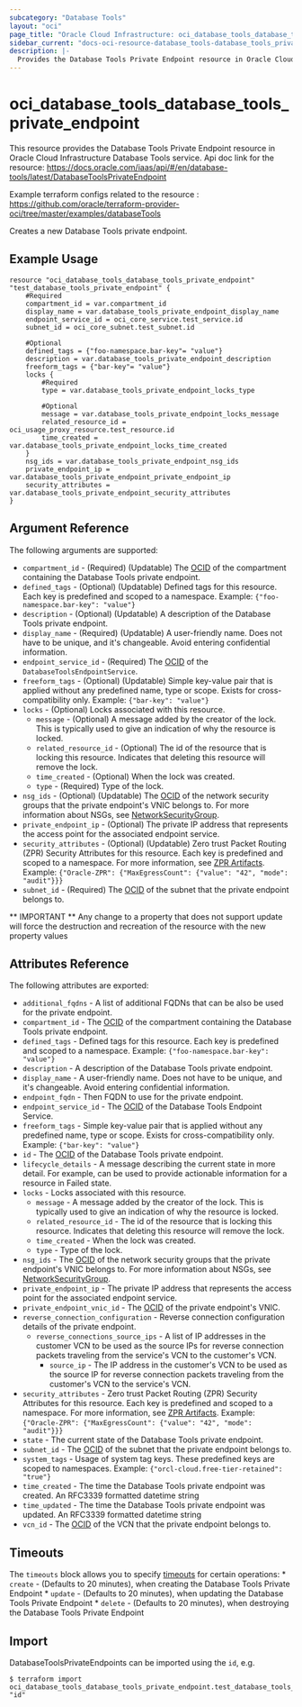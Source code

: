 ```yaml
---
subcategory: "Database Tools"
layout: "oci"
page_title: "Oracle Cloud Infrastructure: oci_database_tools_database_tools_private_endpoint"
sidebar_current: "docs-oci-resource-database_tools-database_tools_private_endpoint"
description: |-
  Provides the Database Tools Private Endpoint resource in Oracle Cloud Infrastructure Database Tools service
---
```


# oci_database_tools_database_tools_private_endpoint
This resource provides the Database Tools Private Endpoint resource in Oracle Cloud Infrastructure Database Tools service.
Api doc link for the resource: https://docs.oracle.com/iaas/api/#/en/database-tools/latest/DatabaseToolsPrivateEndpoint

Example terraform configs related to the resource : https://github.com/oracle/terraform-provider-oci/tree/master/examples/databaseTools

Creates a new Database Tools private endpoint.


## Example Usage

```hcl
resource "oci_database_tools_database_tools_private_endpoint" "test_database_tools_private_endpoint" {
	#Required
	compartment_id = var.compartment_id
	display_name = var.database_tools_private_endpoint_display_name
	endpoint_service_id = oci_core_service.test_service.id
	subnet_id = oci_core_subnet.test_subnet.id

	#Optional
	defined_tags = {"foo-namespace.bar-key"= "value"}
	description = var.database_tools_private_endpoint_description
	freeform_tags = {"bar-key"= "value"}
	locks {
		#Required
		type = var.database_tools_private_endpoint_locks_type

		#Optional
		message = var.database_tools_private_endpoint_locks_message
		related_resource_id = oci_usage_proxy_resource.test_resource.id
		time_created = var.database_tools_private_endpoint_locks_time_created
	}
	nsg_ids = var.database_tools_private_endpoint_nsg_ids
	private_endpoint_ip = var.database_tools_private_endpoint_private_endpoint_ip
	security_attributes = var.database_tools_private_endpoint_security_attributes
}
```

## Argument Reference

The following arguments are supported:

* `compartment_id` - (Required) (Updatable) The [OCID](https://docs.cloud.oracle.com/iaas/Content/General/Concepts/identifiers.htm) of the compartment containing the Database Tools private endpoint.
* `defined_tags` - (Optional) (Updatable) Defined tags for this resource. Each key is predefined and scoped to a namespace. Example: `{"foo-namespace.bar-key": "value"}` 
* `description` - (Optional) (Updatable) A description of the Database Tools private endpoint.
* `display_name` - (Required) (Updatable) A user-friendly name. Does not have to be unique, and it's changeable. Avoid entering confidential information.
* `endpoint_service_id` - (Required) The [OCID](https://docs.cloud.oracle.com/iaas/Content/General/Concepts/identifiers.htm) of the `DatabaseToolsEndpointService`.
* `freeform_tags` - (Optional) (Updatable) Simple key-value pair that is applied without any predefined name, type or scope. Exists for cross-compatibility only. Example: `{"bar-key": "value"}` 
* `locks` - (Optional) Locks associated with this resource.
	* `message` - (Optional) A message added by the creator of the lock. This is typically used to give an indication of why the resource is locked. 
	* `related_resource_id` - (Optional) The id of the resource that is locking this resource. Indicates that deleting this resource will remove the lock. 
	* `time_created` - (Optional) When the lock was created.
	* `type` - (Required) Type of the lock.
* `nsg_ids` - (Optional) (Updatable) The [OCID](https://docs.cloud.oracle.com/iaas/Content/General/Concepts/identifiers.htm) of the network security groups that the private endpoint's VNIC belongs to.  For more information about NSGs, see [NetworkSecurityGroup](https://docs.cloud.oracle.com/iaas/api/#/en/iaas/20160918/NetworkSecurityGroup/). 
* `private_endpoint_ip` - (Optional) The private IP address that represents the access point for the associated endpoint service.
* `security_attributes` - (Optional) (Updatable) Zero trust Packet Routing (ZPR) Security Attributes for this resource. Each key is predefined and scoped to a namespace. For more information, see [ZPR Artifacts](https://docs.oracle.com/en-us/iaas/Content/zero-trust-packet-routing/zpr-artifacts.htm). Example: `{"Oracle-ZPR": {"MaxEgressCount": {"value": "42", "mode": "audit"}}}` 
* `subnet_id` - (Required) The [OCID](https://docs.cloud.oracle.com/iaas/Content/General/Concepts/identifiers.htm) of the subnet that the private endpoint belongs to.


** IMPORTANT **
Any change to a property that does not support update will force the destruction and recreation of the resource with the new property values

## Attributes Reference

The following attributes are exported:

* `additional_fqdns` - A list of additional FQDNs that can be also be used for the private endpoint.
* `compartment_id` - The [OCID](https://docs.cloud.oracle.com/iaas/Content/General/Concepts/identifiers.htm) of the compartment containing the Database Tools private endpoint.
* `defined_tags` - Defined tags for this resource. Each key is predefined and scoped to a namespace. Example: `{"foo-namespace.bar-key": "value"}` 
* `description` - A description of the Database Tools private endpoint.
* `display_name` - A user-friendly name. Does not have to be unique, and it's changeable. Avoid entering confidential information.
* `endpoint_fqdn` - Then FQDN to use for the private endpoint.
* `endpoint_service_id` - The [OCID](https://docs.cloud.oracle.com/iaas/Content/General/Concepts/identifiers.htm) of the Database Tools Endpoint Service.
* `freeform_tags` - Simple key-value pair that is applied without any predefined name, type or scope. Exists for cross-compatibility only. Example: `{"bar-key": "value"}` 
* `id` - The [OCID](https://docs.cloud.oracle.com/iaas/Content/General/Concepts/identifiers.htm) of the Database Tools private endpoint.
* `lifecycle_details` - A message describing the current state in more detail. For example, can be used to provide actionable information for a resource in Failed state.
* `locks` - Locks associated with this resource.
	* `message` - A message added by the creator of the lock. This is typically used to give an indication of why the resource is locked. 
	* `related_resource_id` - The id of the resource that is locking this resource. Indicates that deleting this resource will remove the lock. 
	* `time_created` - When the lock was created.
	* `type` - Type of the lock.
* `nsg_ids` - The [OCID](https://docs.cloud.oracle.com/iaas/Content/General/Concepts/identifiers.htm) of the network security groups that the private endpoint's VNIC belongs to.  For more information about NSGs, see [NetworkSecurityGroup](https://docs.cloud.oracle.com/iaas/api/#/en/iaas/20160918/NetworkSecurityGroup/). 
* `private_endpoint_ip` - The private IP address that represents the access point for the associated endpoint service.
* `private_endpoint_vnic_id` - The [OCID](https://docs.cloud.oracle.com/iaas/Content/General/Concepts/identifiers.htm) of the private endpoint's VNIC.
* `reverse_connection_configuration` - Reverse connection configuration details of the private endpoint.
	* `reverse_connections_source_ips` - A list of IP addresses in the customer VCN to be used as the source IPs for reverse connection packets traveling from the service's VCN to the customer's VCN. 
		* `source_ip` - The IP address in the customer's VCN to be used as the source IP for reverse connection packets traveling from the customer's VCN to the service's VCN. 
* `security_attributes` - Zero trust Packet Routing (ZPR) Security Attributes for this resource. Each key is predefined and scoped to a namespace. For more information, see [ZPR Artifacts](https://docs.oracle.com/en-us/iaas/Content/zero-trust-packet-routing/zpr-artifacts.htm). Example: `{"Oracle-ZPR": {"MaxEgressCount": {"value": "42", "mode": "audit"}}}` 
* `state` - The current state of the Database Tools private endpoint.
* `subnet_id` - The [OCID](https://docs.cloud.oracle.com/iaas/Content/General/Concepts/identifiers.htm) of the subnet that the private endpoint belongs to.
* `system_tags` - Usage of system tag keys. These predefined keys are scoped to namespaces. Example: `{"orcl-cloud.free-tier-retained": "true"}` 
* `time_created` - The time the Database Tools private endpoint was created. An RFC3339 formatted datetime string
* `time_updated` - The time the Database Tools private endpoint was updated. An RFC3339 formatted datetime string
* `vcn_id` - The [OCID](https://docs.cloud.oracle.com/iaas/Content/General/Concepts/identifiers.htm) of the VCN that the private endpoint belongs to.

## Timeouts

The `timeouts` block allows you to specify [timeouts](https://registry.terraform.io/providers/oracle/oci/latest/docs/guides/changing_timeouts) for certain operations:
	* `create` - (Defaults to 20 minutes), when creating the Database Tools Private Endpoint
	* `update` - (Defaults to 20 minutes), when updating the Database Tools Private Endpoint
	* `delete` - (Defaults to 20 minutes), when destroying the Database Tools Private Endpoint


## Import

DatabaseToolsPrivateEndpoints can be imported using the `id`, e.g.

```
$ terraform import oci_database_tools_database_tools_private_endpoint.test_database_tools_private_endpoint "id"
```

